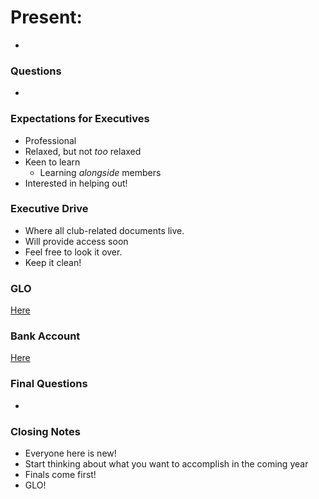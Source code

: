 # Present:
- 

### Questions
- 

### Expectations for Executives
- Professional
- Relaxed, but not *too* relaxed
- Keen to learn
	- Learning *alongside* members
- Interested in helping out!

### Executive Drive
- Where all club-related documents live.
- Will provide access soon
- Feel free to look it over.
- Keep it clean!

### GLO
[Here](https://www.su.ualberta.ca/services/studentgroups/training/exectrain/)


### Bank Account
[Here](https://drive.google.com/drive/folders/0AHudCkuy5i4TUk9PVA)

### Final Questions
- 

### Closing Notes
- Everyone here is new!
- Start thinking about what you want to accomplish in the coming year
- Finals come first!
- GLO!
